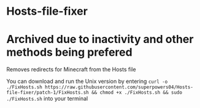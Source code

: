 # Hosts-file-fixer

# Archived due to inactivity and other methods being prefered


Removes redirects for Minecraft from the Hosts file

You can download and run the Unix version by entering ```curl -o ./FixHosts.sh https://raw.githubusercontent.com/superpowers04/Hosts-file-fixer/patch-1/FixHosts.sh && chmod +x ./FixHosts.sh && sudo ./FixHosts.sh``` into your terminal
